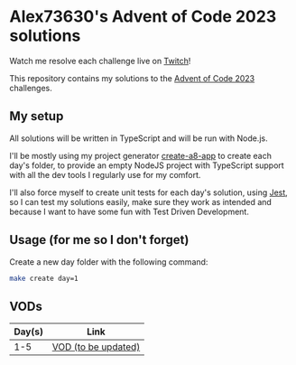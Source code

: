 # Alex73630's Advent of Code 2023 solutions

Watch me resolve each challenge live on [Twitch](https://www.twitch.tv/alex73630)!

This repository contains my solutions to the [Advent of Code 2023](https://adventofcode.com/2023) challenges.

## My setup

All solutions will be written in TypeScript and will be run with Node.js.

I'll be mostly using my project generator [create-a8-app](https://github.com/Alex73630/create-a8-app) to create each day's folder, to provide an empty NodeJS project with TypeScript support with all the dev tools I regularly use for my comfort.

I'll also force myself to create unit tests for each day's solution, using [Jest](https://jestjs.io/), so I can test my solutions easily, make sure they work as intended and because I want to have some fun with Test Driven Development.

## Usage (for me so I don't forget)

Create a new day folder with the following command:

```bash
make create day=1
```

## VODs

| Day(s) | Link |
| ------ | ---- |
| 1-5 | [VOD (to be updated)](https://www.twitch.tv/alex73630) |